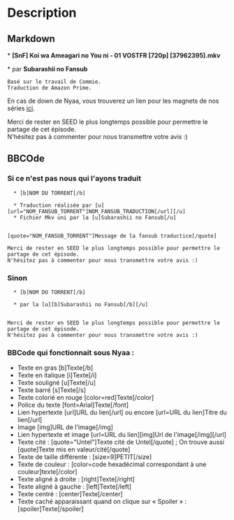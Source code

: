 # Description

## Markdown


 \* **[SnF] Koi wa Ameagari no You ni - 01 VOSTFR [720p] [37962395].mkv**  
  
 \* par **Subarashii no Fansub**

```
Basé sur le travail de Commie.  
Traduction de Amazon Prime.  
```

En cas de down de Nyaa, vous trouverez un lien pour les magnets de nos séries [ici](https://subarashii-no-fansub.github.io/magnet.txt).  

Merci de rester en SEED le plus longtemps possible pour permettre le partage de cet épisode.  
N'hésitez pas à commenter pour nous transmettre votre avis :)

## BBCOde

### Si ce n'est pas nous qui l'ayons traduit

```
  * [b]NOM DU TORRENT[/b]

  * Traduction réalisée par [u][url="NOM_FANSUB_TORRENT"]NOM_FANSUB_TRADUCTION[/url][/u]
  * Fichier Mkv uni par la [u]Subarashii no Fansub[/u]


[quote="NOM_FANSUB_TORRENT"]Message de la fansub traductice[/quote]

Merci de rester en SEED le plus longtemps possible pour permettre le partage de cet épisode.
N'hésitez pas à commenter pour nous transmettre votre avis :)
```

### Sinon

```
  * [b]NOM DU TORRENT[/b]

  * par la [u][b]Subarashii no Fansub[/b][/u]


Merci de rester en SEED le plus longtemps possible pour permettre le partage de cet épisode.
N'hésitez pas à commenter pour nous transmettre votre avis :)
```

### BBCode qui fonctionnait sous Nyaa :

+ Texte en gras 	[b]Texte[/b]
+ Texte en italique 	[i]Texte[/i]
+ Texte souligné 	[u]Texte[/u]
+ Texte barré 	[s]Texte[/s]
+ Texte colorié en rouge 	[color=red]Texte[/color]
+ Police du texte 	[font=Arial]Texte[/font]
+ Lien hypertexte 	[url]URL du lien[/url] ou encore [url=URL du lien]Titre du lien[/url]
+ Image 	[img]URL de l'image[/img] 	
+ Lien hypertexte et image 	[url=URL du lien][img]Url de l'image[/img][/url] 	
+ Texte cité : [quote="Untel"]Texte cité de Untel[/quote] ; On trouve aussi [quote]Texte mis en valeur/cité[/quote]
+ Texte de taille différente : [size=9]PETIT[/size]
+ Texte de couleur : [color=code hexadécimal correspondant à une couleur]texte[/color]
+ Texte aligné à droite : [right]Texte[/right]
+ Texte aligné à gauche : [left]Texte[/left]
+ Texte centré : [center]Texte[/center]
+ Texte caché apparaissant quand on clique sur « Spoiler » : [spoiler]Texte[/spoiler]
